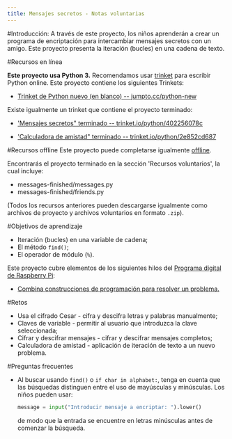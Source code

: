 ```yaml
---
title: Mensajes secretos - Notas voluntarias
---
```


#Introducción:
A través de este proyecto, los niños aprenderán a crear un programa de encriptación para intercambiar mensajes secretos con un amigo. Este proyecto presenta la iteración (bucles) en una cadena de texto.

#Recursos en línea

__Este proyecto usa Python 3.__ Recomendamos usar [trinket](https://trinket.io/) para escribir Python online. Este proyecto contiene los siguientes Trinkets:

+ [Trinket de Python nuevo (en blanco) -- jumpto.cc/python-new](http://jumpto.cc/python-new)

Existe igualmente un trinket que contiene el proyecto terminado:

+ ['Mensajes secretos" terminado -- trinket.io/python/402256078c](https://trinket.io/python/402256078c)

+ ['Calculadora de amistad" terminado -- trinket.io/python/2e852cd687](https://trinket.io/python/2e852cd687)

#Recursos offline
Este proyecto puede completarse igualmente [offline](https://www.codeclubprojects.org/en-GB/resources/python-working-offline/).

Encontrarás el proyecto terminado en la sección 'Recursos voluntarios', la cual incluye:

+ messages-finished/messages.py
+ messages-finished/friends.py

(Todos los recursos anteriores pueden descargarse igualmente como archivos de proyecto y archivos voluntarios en formato `.zip`).

#Objetivos de aprendizaje
+ Iteración (bucles) en una variable de cadena;
+ El método `find()`;
+ El operador de módulo (`%`).

Este proyecto cubre elementos de los siguientes hilos del [Programa digital de Raspberry Pi](http://rpf.io/curriculum):

+ [Combina construcciones de programación para resolver un problema.](https://www.raspberrypi.org/curriculum/programming/builder)

#Retos
+ Usa el cifrado Cesar - cifra y descifra letras y palabras manualmente;
+ Claves de variable - permitir al usuario que introduzca la clave seleccionada;
+ Cifrar y descifrar mensajes - cifrar y descifrar mensajes completos;
+ Calculadora de amistad - aplicación de iteración de texto a un nuevo problema.

#Preguntas frecuentes
+ Al buscar usando `find()` o `if char in alphabet:`, tenga en cuenta que las búsquedas distinguen entre el uso de mayúsculas y minúsculas. Los niños pueden usar:

	```python
	message = input("Introducir mensaje a encriptar: ").lower()
	```

	de modo que la entrada se encuentre en letras minúsculas antes de comenzar la búsqueda.
